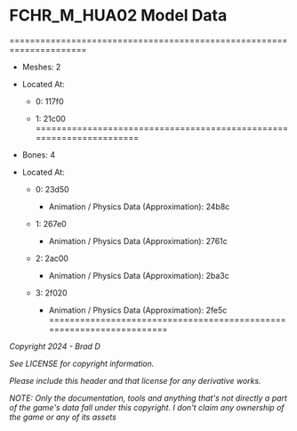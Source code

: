 # FCHR_M_HUA02 Model Data
=====================================================================

* Meshes: 2

* Located At:

  * 0: 117f0

  * 1: 21c00
=====================================================================

* Bones: 4

* Located At:

  * 0: 23d50

    * Animation / Physics Data (Approximation): 24b8c

  * 1: 267e0

    * Animation / Physics Data (Approximation): 2761c

  * 2: 2ac00

    * Animation / Physics Data (Approximation): 2ba3c

  * 3: 2f020

    * Animation / Physics Data (Approximation): 2fe5c
=====================================================================

*Copyright 2024 - Brad D*

*See LICENSE for copyright information.*

*Please include this header and that license for any derivative works.*

*NOTE: Only the documentation, tools and anything that's not directly a part of the game's data fall under this copyright. I don't claim any ownership of the game or any of its assets*
